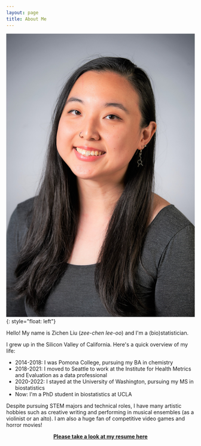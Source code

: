```yaml
---
layout: page
title: About Me
---
```


![me](/assets/img/my_tall_face.jpg){: style="float: left"}

Hello! My name is Zichen Liu (*zee-chen lee-oo*) and I'm a (bio)statistician.

I grew up in the Silicon Valley of California. Here's a quick overview of my life:
- 2014-2018: I was Pomona College, pursuing my BA in chemistry
- 2018-2021: I moved to Seattle to work at the Institute for Health Metrics and Evaluation as a data professional
- 2020-2022: I stayed at the University of Washington, pursuing my MS in biostatistics
- Now: I'm a PhD student in biostatistics at UCLA
 
Despite pursuing STEM majors and technical roles, I have many artistic hobbies such as creative writing and performing in musical ensembles (as a violinist or an alto). I am also a huge fan of competitive video games and horror movies!

<a href="/assets/files/resume.pdf"><center><b>Please take a look at my resume here</b></center></a>
